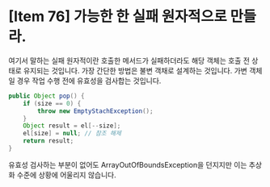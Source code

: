 # [Item 76] 가능한 한 실패 원자적으로 만들라.

여기서 말하는 실패 원자적이란 호출한 메서드가 실패하더라도 해당 객체는 호출 전 상태로 유지되는 것입니다. 가장 간단한 방법은 불변 객채로 설계하는 것입니다. 가변 객체일 경우 작업 수행 전에 유효성을 검사합는 것입니다.

``` java
public Object pop() {
    if (size == 0) {
        throw new EmptyStachException();
    }
    Object result = el[--size];
    el[size] = null; // 참조 해제
    return result;
}
```
유효성 검사하는 부분이 없어도 ArrayOutOfBoundsException을 던지지만 이는 추상화 수준에 상황에 어울리지 않습니다.